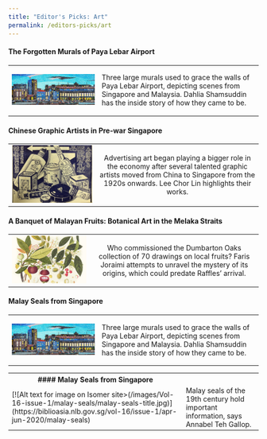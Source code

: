 ```yaml
---
title: "Editor's Picks: Art"
permalink: /editors-picks/art
---
```

#### The Forgotten Murals of Paya Lebar Airport

|                                                              |                                                              |
| :----------------------------------------------------------: | :----------------------------------------------------------: |
|[![Alt text for image on Isomer site](/images/vol-17-issue-2/murals/Mural_Main2.jpg)](https://biblioasia.nlb.gov.sg/vol-17/issue-2/jul-sep-2021/murals) | <p style= "text-align: left">Three large murals used to grace the walls of Paya Lebar Airport, depicting scenes from Singapore and Malaysia. Dahlia Shamsuddin has the inside story of how they came to be.</p>


#### Chinese Graphic Artists in Pre-war Singapore

|                                                              |                                                              |
| :----------------------------------------------------------: | :----------------------------------------------------------: |
|[![Alt text for image on Isomer site](/images/vol-17-issue-2/chinesegraphic/ChineseGraphic_Main.jpg)](https://biblioasia.nlb.gov.sg/vol-17/issue-2/jul-sep-2021/chinese-artists) | Advertising art began playing a bigger role in the economy after several talented graphic artists moved from China to Singapore from the 1920s onwards. Lee Chor Lin highlights their works.

#### A Banquet of Malayan Fruits: Botanical Art in the Melaka Straits

|                                                              |                                                              |
| :----------------------------------------------------------: | :----------------------------------------------------------: |
| [![Alt text for image on Isomer site](/images/Vol-17-issue-1/malayan-fruits/mangosteens.jpg)](https://biblioasia.nlb.gov.sg/vol-17/issue-1/apr-jun-2021/malayan-fruits) | Who commissioned the Dumbarton Oaks collection of 70 drawings on local fruits? Faris Joraimi attempts to unravel the mystery of its origins, which could predate Raffles’ arrival.

#### Malay Seals from Singapore

|                                                              |                                                              |
| :----------------------------------------------------------: | :----------------------------------------------------------: |
|[![Alt text for image on Isomer site](/images/vol-17-issue-2/murals/Mural_Main2.jpg)](https://biblioasia.nlb.gov.sg/vol-17/issue-2/jul-sep-2021/murals) | <p style= "text-align: left">Three large murals used to grace the walls of Paya Lebar Airport, depicting scenes from Singapore and Malaysia. Dahlia Shamsuddin has the inside story of how they came to be.</p>

<table>
<tr>
<th>#### Malay Seals from Singapore</th>
<th> </th>
</tr>
<tr>
<td>[![Alt text for image on Isomer site>(/images/Vol-16-issue-1/malay-seals/malay-seals-title.jpg)](https://biblioasia.nlb.gov.sg/vol-16/issue-1/apr-jun-2020/malay-seals)
</td>
<td>Malay seals of the 19th century hold important information, says Annabel Teh Gallop.</td>
